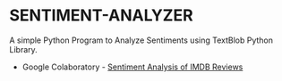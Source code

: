 # SENTIMENT-ANALYZER
 
A simple Python Program to Analyze Sentiments using TextBlob Python Library.

 - Google Colaboratory - [Sentiment Analysis of IMDB Reviews](https://github.com/Amey-Thakur/SENTIMENT-ANALYZER/blob/main/SENTIMENT_ANALYSIS.ipynb)

